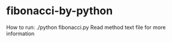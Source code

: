 # fibonacci-by-python

How to run: ./python fibonacci.py
Read method text file for more information
